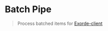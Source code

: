 # Batch Pipe
> Process batched items for [Exorde-client](https://github.com/exorde-labs/Exorde-Client-Microservice-Mint/tree/main)

